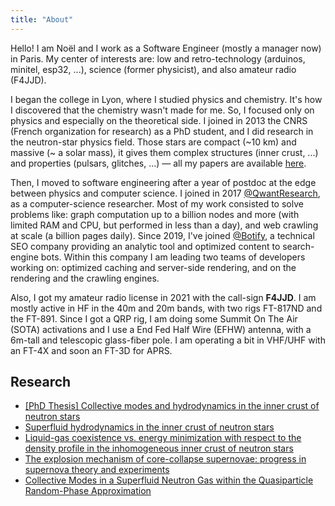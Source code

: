 ```yaml
---
title: "About"
---
```

Hello! I am Noël and I work as a Software Engineer (mostly a manager now) in Paris. My center of interests are: low and retro-technology (arduinos, minitel, esp32, ...), science (former physicist), and also amateur radio (F4JJD).

I began the college in Lyon, where I studied physics and chemistry. It's how I discovered that the chemistry wasn't made for me. So, I focused only on physics and especially on the theoretical side. I joined in 2013 the CNRS (French organization for research) as a PhD student, and I did research in the neutron-star physics field. Those stars are compact (~10 km) and massive (~ a solar mass), it gives them complex structures (inner crust, ...) and properties (pulsars, glitches, ...) — all my papers are available [here](https://noelmrtn.fr/about.html#research).

Then, I moved to software engineering after a year of postdoc at the edge between physics and computer science. I joined in 2017 [@QwantResearch](https://www.qwant.com/), as a computer-science researcher. Most of my work consisted to solve problems like: graph computation up to a billion nodes and more (with limited RAM and CPU, but performed in less than a day), and web crawling at scale (a billion pages daily).
Since 2019, I've joined [@Botify](https://www.botify.com/), a technical SEO company providing an analytic tool and optimized content to search-engine bots. Within this company I am leading two teams of developers working on: optimized caching and server-side rendering, and on the rendering and the crawling engines.

Also, I got my amateur radio license in 2021 with the call-sign **F4JJD**. I am mostly active in HF in the 40m and 20m bands, with two rigs FT-817ND and the FT-891. Since I got a QRP rig, I am doing some Summit On The Air (SOTA) activations and I use a End Fed Half Wire (EFHW) antenna, with a 6m-tall and telescopic glass-fiber pole. I am operating a bit in VHF/UHF with an FT-4X and soon an FT-3D for APRS.

## Research

* [[PhD Thesis] Collective modes and hydrodynamics in the inner crust of neutron stars](https://tel.archives-ouvertes.fr/tel-01377304#)
* [Superfluid hydrodynamics in the inner crust of neutron stars](https://arxiv.org/abs/1606.01126)
* [Liquid-gas coexistence vs. energy minimization with respect to the density profile in the inhomogeneous inner crust of neutron stars](https://arxiv.org/abs/1505.07030)
* [The explosion mechanism of core-collapse supernovae: progress in supernova theory and experiments](https://arxiv.org/abs/1501.01334)
* [Collective Modes in a Superfluid Neutron Gas within the Quasiparticle Random-Phase Approximation](https://arxiv.org/abs/1406.0335)
